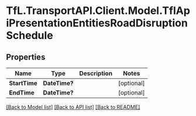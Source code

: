 # TfL.TransportAPI.Client.Model.TflApiPresentationEntitiesRoadDisruptionSchedule
## Properties

Name | Type | Description | Notes
------------ | ------------- | ------------- | -------------
**StartTime** | **DateTime?** |  | [optional] 
**EndTime** | **DateTime?** |  | [optional] 

[[Back to Model list]](../../TfL.TransportAPI.Client/docs/README.md#documentation-for-models) [[Back to API list]](../../TfL.TransportAPI.Client/docs/README.md#documentation-for-api-endpoints) [[Back to README]](../../TfL.TransportAPI.Client/docs/README.md)

